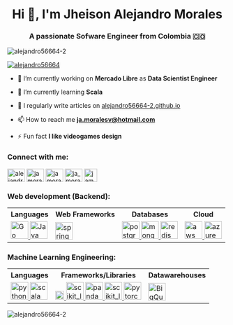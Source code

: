 <h1 align="center">Hi 👋, I'm Jheison Alejandro Morales</h1>
<h3 align="center">A passionate Sofware Engineer from Colombia 🇨🇴</h3>

<p align="left"> <img src="https://komarev.com/ghpvc/?username=alejandro56664-2&label=Profile%20views&color=0e75b6&style=flat" alt="alejandro56664-2" /> </p>

<p align="left"> <a href="https://twitter.com/alejandro56664" target="blank"><img src="https://img.shields.io/twitter/follow/alejandro56664?logo=twitter&style=for-the-badge" alt="alejandro56664" /></a> </p>

- 🔭 I’m currently working on **Mercado Libre** as **Data Scientist Engineer**

- 🌱 I’m currently learning **Scala**

- 📝 I regularly write articles on [alejandro56664-2.github.io](alejandro56664-2.github.io)

- 📫 How to reach me **ja.moralesv@hotmail.com**

- ⚡ Fun fact **I like videogames design**

<h3 align="left">Connect with me:</h3>
<p align="left">
<a href="https://twitter.com/alejandro56664" target="blank"><img align="center" src="https://raw.githubusercontent.com/rahuldkjain/github-profile-readme-generator/master/src/images/icons/Social/twitter.svg" alt="alejandro56664" height="30" width="40" /></a>
<a href="https://linkedin.com/in/jamoralesv" target="blank"><img align="center" src="https://raw.githubusercontent.com/rahuldkjain/github-profile-readme-generator/master/src/images/icons/Social/linked-in-alt.svg" alt="jamoralesv" height="30" width="40" /></a>
<a href="https://kaggle.com/jamoralesv" target="blank"><img align="center" src="https://raw.githubusercontent.com/rahuldkjain/github-profile-readme-generator/master/src/images/icons/Social/kaggle.svg" alt="jamoralesv" height="30" width="40" /></a>
<a href="https://www.hackerrank.com/ja_moralesv" target="blank"><img align="center" src="https://raw.githubusercontent.com/rahuldkjain/github-profile-readme-generator/master/src/images/icons/Social/hackerrank.svg" alt="ja_moralesv" height="30" width="40" /></a>
 <a href="https://platzi.com/p/jamoralesva/" target="blank"><img align="center" src="https://static.platzi.com/media/platzi-isotipo@2x.png" alt="jamoralesva" height="30" /></a>
 
</p>

<h3 align="left">Web development (Backend):</h3>

<table>
<tr>
 <th scope="col">Languages</th>
 <th scope="col">Web Frameworks</th>
 <th scope="col">Databases</th>
 <th scope="col">Cloud</th>
</tr>
<tr>
 <td>
  <a href="https://go.dev" target="_blank"> <img src="https://www.vectorlogo.zone/logos/golang/golang-ar21.svg" alt="Go" height="40"/> </a>
  <a href="https://www.java.com" target="_blank"> <img src="https://www.vectorlogo.zone/logos/java/java-ar21.svg" alt="Java" height="40"/> </a>
 </td>
 <td>
 <a href="https://spring.io/" target="_blank"> <img src="https://www.vectorlogo.zone/logos/springio/springio-ar21.svg" alt="spring" height="40"/> </a>
 </td>
 <td> 
  <a href="https://www.postgresql.org" target="_blank"> <img src="https://www.vectorlogo.zone/logos/postgresql/postgresql-ar21.svg" alt="postgresql" height="40"/> </a>
  <a href="https://www.mongodb.com/" target="_blank"> <img src="https://www.vectorlogo.zone/logos/mongodb/mongodb-ar21.svg" alt="mongodb" height="40"/> </a> 
  <a href="https://redis.io" target="_blank"> <img src="https://www.vectorlogo.zone/logos/redis/redis-ar21.svg" alt="redis" height="40"/> </a> </td>

 <td>  
 <a href="https://aws.amazon.com" target="_blank"> <img src="https://www.vectorlogo.zone/logos/amazon_aws/amazon_aws-ar21.svg" alt="aws" height="40"/> </a> 
 <a href="https://azure.microsoft.com/en-in/" target="_blank"> <img src="https://www.vectorlogo.zone/logos/microsoft_azure/microsoft_azure-ar21.svg" alt="azure"  height="40"/> </a> 
 </td>
</tr>
</table>

<h3 align="left">Machine Learning Engineering:</h3>

<table>
<tr>
 <th scope="col">Languages</th>
 <th scope="col">Frameworks/Libraries</th>
 <th scope="col">Datawarehouses</th>
</tr>
<tr>
  <td> 
  <a href="https://www.python.org" target="_blank"> <img src="https://www.vectorlogo.zone/logos/python/python-ar21.svg" alt="python" height="40"/> </a>
  <a href="https://www.scala-lang.org" target="_blank"> <img src="https://www.vectorlogo.zone/logos/scala-lang/scala-lang-ar21.svg" alt="scala" height="40"/> </a>
  </td>
 <td>
 <a href="https://seaborn.org/" target="_blank"> <img src="https://raw.githubusercontent.com/gilbarbara/logos/main/logos/seaborn.svg" alt="seaborn" height="20"/> </a>
 <a href="https://numpy.org/" target="_blank"> <img src="https://www.vectorlogo.zone/logos/numpy/numpy-ar21.svg" alt="scikit_learn" height="40"/> </a>
 <a href="https://pandas.org/" target="_blank"> <img src="https://raw.githubusercontent.com/valohai/ml-logos/master/pandas.svg" alt="pandas" height="40"/> </a>
  <a href="https://scikit-learn.org/" target="_blank"> <img src="https://upload.wikimedia.org/wikipedia/commons/0/05/Scikit_learn_logo_small.svg" alt="scikit_learn" height="40"/> </a>
  <a href="https://pytorch.org/" target="_blank"> <img src="https://www.vectorlogo.zone/logos/pytorch/pytorch-ar21.svg" alt="pytorch" height="40"/>  </a> 
</td>
  <td> <a href="https://cloud.google.com/bigquery" target="_blank"> <img src="https://www.vectorlogo.zone/logos/google_bigquery/google_bigquery-ar21.svg" alt="BigQuery" height="40"/> </a>
  </td>
</tr>
</table>
   
  
<p><img align="left" src="https://github-readme-stats.vercel.app/api/top-langs?username=alejandro56664-2&show_icons=true&locale=en&layout=compact" alt="alejandro56664-2" /></p>
